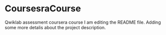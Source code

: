 # CoursesraCourse
Qwiklab assessment coursera course
I am editing the README file. Adding some more detalis about the project description.
